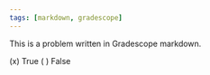 ```yaml
---
tags: [markdown, gradescope]
---
```


This is a problem written in Gradescope markdown.

(x) True
( ) False
